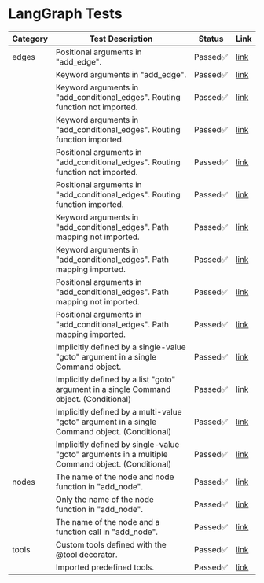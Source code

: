 # LangGraph Tests
| Category | Test Description | Status | Link |
|----------|------------------|--------|------|
| edges |     Positional arguments in "add_edge".     | Passed✅ | [link](https://github.com/splx-ai/agentic-radar/blob/38e51f11aa99ad40acc51a8a791c204039ffe09c/tests/unit_tests/langgraph/edges/test_explicit_edges.py#L6) |
|  |     Keyword arguments in "add_edge".     | Passed✅ | [link](https://github.com/splx-ai/agentic-radar/blob/38e51f11aa99ad40acc51a8a791c204039ffe09c/tests/unit_tests/langgraph/edges/test_explicit_edges.py#L49) |
|  |     Keyword arguments in "add_conditional_edges". Routing function not imported.     | Passed✅ | [link](https://github.com/splx-ai/agentic-radar/blob/38e51f11aa99ad40acc51a8a791c204039ffe09c/tests/unit_tests/langgraph/edges/test_explicit_edges.py#L91) |
|  |     Keyword arguments in "add_conditional_edges". Routing function imported.     | Passed✅ | [link](https://github.com/splx-ai/agentic-radar/blob/38e51f11aa99ad40acc51a8a791c204039ffe09c/tests/unit_tests/langgraph/edges/test_explicit_edges.py#L151) |
|  |     Positional arguments in "add_conditional_edges". Routing function not imported.     | Passed✅ | [link](https://github.com/splx-ai/agentic-radar/blob/38e51f11aa99ad40acc51a8a791c204039ffe09c/tests/unit_tests/langgraph/edges/test_explicit_edges.py#L219) |
|  |     Positional arguments in "add_conditional_edges". Routing function imported.     | Passed✅ | [link](https://github.com/splx-ai/agentic-radar/blob/38e51f11aa99ad40acc51a8a791c204039ffe09c/tests/unit_tests/langgraph/edges/test_explicit_edges.py#L279) |
|  |     Keyword arguments in "add_conditional_edges". Path mapping not imported.     | Passed✅ | [link](https://github.com/splx-ai/agentic-radar/blob/38e51f11aa99ad40acc51a8a791c204039ffe09c/tests/unit_tests/langgraph/edges/test_explicit_edges.py#L347) |
|  |     Keyword arguments in "add_conditional_edges". Path mapping imported.     | Passed✅ | [link](https://github.com/splx-ai/agentic-radar/blob/38e51f11aa99ad40acc51a8a791c204039ffe09c/tests/unit_tests/langgraph/edges/test_explicit_edges.py#L412) |
|  |     Positional arguments in "add_conditional_edges". Path mapping not imported.     | Passed✅ | [link](https://github.com/splx-ai/agentic-radar/blob/38e51f11aa99ad40acc51a8a791c204039ffe09c/tests/unit_tests/langgraph/edges/test_explicit_edges.py#L484) |
|  |     Positional arguments in "add_conditional_edges". Path mapping imported.     | Passed✅ | [link](https://github.com/splx-ai/agentic-radar/blob/38e51f11aa99ad40acc51a8a791c204039ffe09c/tests/unit_tests/langgraph/edges/test_explicit_edges.py#L549) |
|  |     Implicitly defined by a single-value "goto" argument in a single Command object.     | Passed✅ | [link](https://github.com/splx-ai/agentic-radar/blob/38e51f11aa99ad40acc51a8a791c204039ffe09c/tests/unit_tests/langgraph/edges/test_implicit_edges.py#L6) |
|  |     Implicitly defined by a list "goto" argument in a single Command object. (Conditional)     | Passed✅ | [link](https://github.com/splx-ai/agentic-radar/blob/38e51f11aa99ad40acc51a8a791c204039ffe09c/tests/unit_tests/langgraph/edges/test_implicit_edges.py#L51) |
|  |     Implicitly defined by a multi-value "goto" argument in a single Command object. (Conditional)     | Passed✅ | [link](https://github.com/splx-ai/agentic-radar/blob/38e51f11aa99ad40acc51a8a791c204039ffe09c/tests/unit_tests/langgraph/edges/test_implicit_edges.py#L103) |
|  |     Implicitly defined by single-value "goto" arguments in a multiple Command object. (Conditional)     | Passed✅ | [link](https://github.com/splx-ai/agentic-radar/blob/38e51f11aa99ad40acc51a8a791c204039ffe09c/tests/unit_tests/langgraph/edges/test_implicit_edges.py#L159) |
| nodes |     The name of the node and node function in "add_node".     | Passed✅ | [link](https://github.com/splx-ai/agentic-radar/blob/38e51f11aa99ad40acc51a8a791c204039ffe09c/tests/unit_tests/langgraph/nodes/test_nodes.py#L6) |
|  |     Only the name of the node function in "add_node".     | Passed✅ | [link](https://github.com/splx-ai/agentic-radar/blob/38e51f11aa99ad40acc51a8a791c204039ffe09c/tests/unit_tests/langgraph/nodes/test_nodes.py#L42) |
|  |     The name of the node and a function call in "add_node".     | Passed✅ | [link](https://github.com/splx-ai/agentic-radar/blob/38e51f11aa99ad40acc51a8a791c204039ffe09c/tests/unit_tests/langgraph/nodes/test_nodes.py#L79) |
| tools |     Custom tools defined with the @tool decorator.     | Passed✅ | [link](https://github.com/splx-ai/agentic-radar/blob/38e51f11aa99ad40acc51a8a791c204039ffe09c/tests/unit_tests/langgraph/tools/test_tools.py#L7) |
|  |     Imported predefined tools.     | Passed✅ | [link](https://github.com/splx-ai/agentic-radar/blob/38e51f11aa99ad40acc51a8a791c204039ffe09c/tests/unit_tests/langgraph/tools/test_tools.py#L32) |
